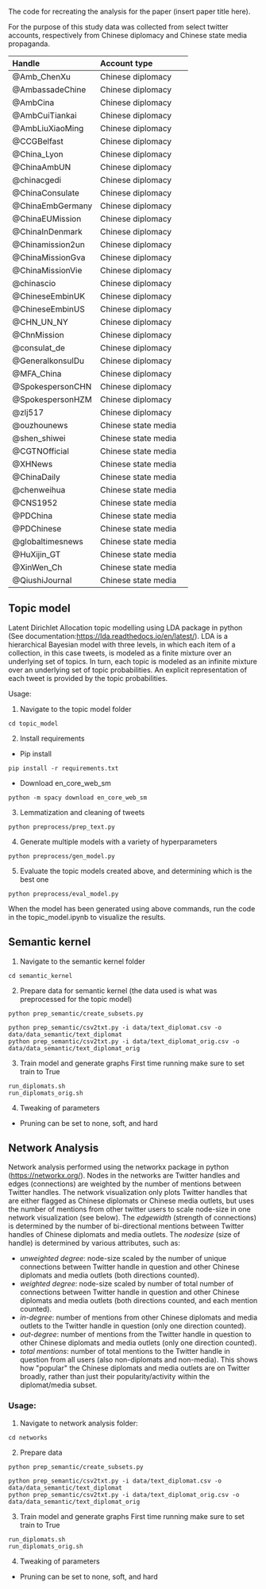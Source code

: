 The code for recreating the analysis for the paper (insert paper title here).

For the purpose of this study data was collected from select twitter accounts, respectively from Chinese diplomacy and Chinese state media propaganda. 

| Handle          | Account type        ||
|:----------------|:--------------------|:------------------------------------------------------------------------|
| @Amb_ChenXu     | Chinese diplomacy   ||
| @AmbassadeChine | Chinese diplomacy   ||
| @AmbCina        | Chinese diplomacy   ||
| @AmbCuiTiankai  | Chinese diplomacy   ||
| @AmbLiuXiaoMing | Chinese diplomacy   ||
| @CCGBelfast     | Chinese diplomacy   ||
| @China_Lyon     | Chinese diplomacy   ||
| @ChinaAmbUN     | Chinese diplomacy   ||
| @chinacgedi     | Chinese diplomacy   ||
| @ChinaConsulate | Chinese diplomacy   ||
| @ChinaEmbGermany| Chinese diplomacy   ||
| @ChinaEUMission | Chinese diplomacy   ||
| @ChinaInDenmark | Chinese diplomacy   ||
| @Chinamission2un| Chinese diplomacy   ||
| @ChinaMissionGva| Chinese diplomacy   ||
| @ChinaMissionVie| Chinese diplomacy   ||
| @chinascio      | Chinese diplomacy   ||
| @ChineseEmbinUK | Chinese diplomacy   ||
| @ChineseEmbinUS | Chinese diplomacy   ||
| @CHN_UN_NY      | Chinese diplomacy   ||
| @ChnMission     | Chinese diplomacy   ||
| @consulat_de    | Chinese diplomacy   ||
| @GeneralkonsulDu| Chinese diplomacy   ||
| @MFA_China      | Chinese diplomacy   ||
| @SpokespersonCHN| Chinese diplomacy   ||
| @SpokespersonHZM| Chinese diplomacy   ||
| @zlj517         | Chinese diplomacy   ||
| @ouzhounews     | Chinese state media ||
| @shen_shiwei    | Chinese state media ||
| @CGTNOfficial   | Chinese state media ||
| @XHNews         | Chinese state media ||
| @ChinaDaily     | Chinese state media ||
| @chenweihua     | Chinese state media ||
| @CNS1952        | Chinese state media ||
| @PDChina        | Chinese state media ||
| @PDChinese      | Chinese state media ||
| @globaltimesnews| Chinese state media ||
| @HuXijin_GT     | Chinese state media ||
| @XinWen_Ch      | Chinese state media ||
| @QiushiJournal  | Chinese state media ||


## Topic model
Latent Dirichlet Allocation topic modelling using LDA package in python (See documentation:https://lda.readthedocs.io/en/latest/). 
LDA is a hierarchical Bayesian model with three levels, in which each item of a collection, in this case tweets, is modeled as a finite mixture over an underlying set of topics. In turn, each topic is modeled as an infinite mixture over an underlying set of topic probabilities. An explicit representation of each tweet is provided by the topic probabilities. 

Usage:
1.  Navigate to the topic model folder
```
cd topic_model
```

2. Install requirements
* Pip install
```
pip install -r requirements.txt
```
* Download en_core_web_sm
```
python -m spacy download en_core_web_sm
```

3. Lemmatization and cleaning of tweets
```
python preprocess/prep_text.py
```

4. Generate multiple models with a variety of hyperparameters  
```
python preprocess/gen_model.py
```

5. Evaluate the topic models created above, and determining which is the best one
```
python preprocess/eval_model.py
```

When the model has been generated using above commands, run the code in the topic_model.ipynb to visualize the results.


## Semantic kernel
1.  Navigate to the semantic kernel folder
```
cd semantic_kernel
```

2. Prepare data for semantic kernel (the data used is what was preprocessed for the topic model)
```
python prep_semantic/create_subsets.py

python prep_semantic/csv2txt.py -i data/text_diplomat.csv -o data/data_semantic/text_diplomat
python prep_semantic/csv2txt.py -i data/text_diplomat_orig.csv -o data/data_semantic/text_diplomat_orig
```


3. Train model and generate graphs
First time running make sure to set train to True
```
run_diplomats.sh
run_diplomats_orig.sh
```


4. Tweaking of parameters
* Pruning can be set to none, soft, and hard

## Network Analysis
Network analysis performed using the networkx package in python (https://networkx.org/).
Nodes in the networks are Twitter handles and edges (connections) are weighted by the number of mentions between Twitter handles. 
The network visualization only plots Twitter handles that are either flagged as Chinese diplomats or Chinese media outlets, but uses the number of mentions from other twitter users to scale node-size in one network visualization (see below). 
The *edgewidth* (strength of connections) is determined by the number of bi-directional mentions between Twitter handles of Chinese diplomats and media outlets. 
The *nodesize* (size of handle) is determined by various attributes, such as: 
* *unweighted degree*: node-size scaled by the number of unique connections between Twitter handle in question and other Chinese diplomats and media outlets (both directions counted). 
* *weighted degree*: node-size scaled by number of total number of connections  between Twitter handle in question and other Chinese diplomats and media outlets (both directions counted, and each mention counted). 
* *in-degree*: number of mentions from other Chinese diplomats and media outlets to the Twitter handle in question (only one direction counted).
* *out-degree*: number of mentions from the Twitter handle in question to other Chinese diplomats and media outlets (only one direction counted).
* *total mentions*: number of total mentions to the Twitter handle in question from all users (also non-diplomats and non-media). This shows how "popular" the Chinese diplomats and media outlets are on Twitter broadly, rather than just their popularity/activity within the diplomat/media subset. 


### Usage:
1. Navigate to network analysis folder: 

```
cd networks
```

2. Prepare data 
```
python prep_semantic/create_subsets.py

python prep_semantic/csv2txt.py -i data/text_diplomat.csv -o data/data_semantic/text_diplomat
python prep_semantic/csv2txt.py -i data/text_diplomat_orig.csv -o data/data_semantic/text_diplomat_orig
```


3. Train model and generate graphs
First time running make sure to set train to True
```
run_diplomats.sh
run_diplomats_orig.sh
```


4. Tweaking of parameters
* Pruning can be set to none, soft, and hard



